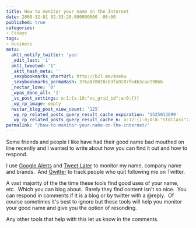 ```yaml
---
title: How to monitor your name on the Internet
date: 2008-12-01 02:33:20.000000000 -06:00
published: true
categories:
- Essays
tags:
- business
meta:
  aktt_notify_twitter: 'yes'
  _edit_last: '1'
  aktt_tweeted: '1'
  _aktt_hash_meta: ''
  _sexybookmarks_shortUrl: http://b2l.me/4xekw
  _sexybookmarks_permaHash: 376a078020cb3fa9287fe4b3cae2986b
  _nectar_love: '0'
  _wpas_done_all: '1'
  _vc_post_settings: a:1:{s:10:"vc_grid_id";a:0:{}}
  _wp_rp_image: empty
  nectar_blog_post_view_count: '125'
  _wp_rp_related_posts_query_result_cache_expiration: '1525013699'
  _wp_rp_related_posts_query_result_cache_6: a:12:{i:0;O:8:"stdClass":2:{s:7:"post_id";s:4:"1619";s:5:"score";s:18:"63.211672849674876";}i:1;O:8:"stdClass":2:{s:7:"post_id";s:4:"1821";s:5:"score";s:17:"59.24127314453557";}i:2;O:8:"stdClass":2:{s:7:"post_id";s:4:"1681";s:5:"score";s:17:"58.04228060892124";}i:3;O:8:"stdClass":2:{s:7:"post_id";s:4:"3250";s:5:"score";s:17:"57.44578936562985";}i:4;O:8:"stdClass":2:{s:7:"post_id";s:4:"1278";s:5:"score";s:18:"57.391435808046396";}i:5;O:8:"stdClass":2:{s:7:"post_id";s:4:"1642";s:5:"score";s:17:"54.43328361889071";}i:6;O:8:"stdClass":2:{s:7:"post_id";s:4:"1251";s:5:"score";s:17:"51.03302069171502";}i:7;O:8:"stdClass":2:{s:7:"post_id";s:4:"1811";s:5:"score";s:18:"50.024818989956536";}i:8;O:8:"stdClass":2:{s:7:"post_id";s:4:"1451";s:5:"score";s:18:"50.024818989956536";}i:9;O:8:"stdClass":2:{s:7:"post_id";s:4:"1383";s:5:"score";s:18:"50.024818989956536";}i:10;O:8:"stdClass":2:{s:7:"post_id";s:4:"1210";s:5:"score";s:17:"49.66341627484776";}i:11;O:8:"stdClass":2:{s:7:"post_id";s:4:"2560";s:5:"score";s:18:"48.655214573089275";}}
permalink: "/how-to-monitor-your-name-on-the-internet/"
---
```

Some friends and people I like have had their good name bad mouthed on line recently and I wanted to write about how you can find it out and how to respond.

I use <a href="http://www.google.com/alerts" rel="nofollow">Google Alerts</a> and <a href="http://www.tweetlater.com/" rel="nofollow">Tweet Later</a> to monitor my name, company name and brands.  And <a href="http://useqwitter.com/" rel="nofollow">Qwitter</a> to track people who quit following me on Twitter.

A vast majority of the the time these tools find good uses of your name, etc.  Which you can blog about.  Rarely they find content isn't so nice.  You can respond in comments if it is a blog or by twitter with a @reply.  Of course sometimes it's best to ignore but these tools will help you monitor your good name and give you the option of resonding.

Any other tools that help with this let us know in the comments.
